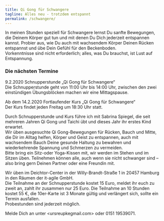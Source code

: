 ```yaml
---
title: Qi Gong für Schwangere
tagline: Alles neu - trotzdem entspannt
permalink: /schwangere/
---
```


In meinen Stunden speziell für Schwangere lernst Du sanfte Bewegungen, die Deinem Körper gut tun und mit denen Du Dich jederzeit entspannen kannst. Probier aus, wie Du auch mit wachsendem Körper Deinen Rücken entspannst und übe Dein Gefühl für den Beckenboden.  
Vorkenntnisse sind nicht erforderlich; alles, was Du brauchst, ist Lust auf Entspannung.

### Die nächsten Termine
9.2.2020    Schnupperstunde „Qi Gong für Schwangere“  
Die Schnupperstunde geht von 11:00 Uhr bis 14:00 Uhr, zwischen den zwei einstündigen Übungsblöcken machen wir eine Mittagspause.

Ab dem
14.2.2020   Fortlaufender Kurs „Qi Gong für Schwangere“             
Der Kurs findet jeden Freitag um 18:30 Uhr statt.

Durch Schnupperstunde und Kurs führe ich mit Sabrina Spiegel, die seit mehreren Jahren Qi Gong und Taichi übt und dieses Jahr ihr erstes Kind erwartet.  
Wir üben ausgesuchte Qi Gong-Bewegungen für Rücken, Bauch und Mitte, die Dir im Alltag helfen, Körper und Geist zu entspannen, auch mit wachsendem Bauch Deine gesunde Haltung zu bewahren und wiederkehrende Spannung und Schmerzen zu vermeiden.   
Bitte bring ein Sitz-oder Yoga-Kissen mit, wir werden im Stehen und im Sitzen üben.
Teilnehmen können alle, auch wenn sie nicht schwanger sind – also bring gern Deinen Partner oder eine Freundin mit.  

Wir üben im Deichtor-Center in der Willy-Brandt-Straße 1 in 20457 Hamburg in den Räumen der it-agile GmbH.  
Die Teilnahme an der Schnupperstunde kostet 15 Euro, meldet ihr euch zu zweit an, zahlt ihr zusammen nur 25 Euro. Die Teilnahme an 10 Stunden kostet 55 €, die 10er-Karte ist 3 Monate gültig und verlängert sich, sollte ein Termin ausfallen.  
Probestunden sind jederzeit möglich.  

Melde Dich an unter <ursreupkegmail.com> oder 0151 19539071.  